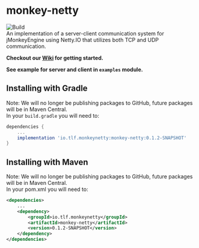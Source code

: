 # monkey-netty
![Build](https://github.com/tlf30/monkey-netty/workflows/Java%20CI%20with%20Gradle/badge.svg)  
An implementation of a server-client communication system for jMonkeyEngine using Netty.IO that utilizes 
both TCP and UDP communication.

**Checkout our [Wiki](https://github.com/tlf30/monkey-netty/wiki) for getting started.**

**See example for server and client in `examples` module.**

## Installing with Gradle
Note: We will no longer be publishing packages to GitHub, future packages will be in Maven Central.  
In your `build.gradle` you will need to:

```groovy
dependencies {
    ...
    implementation 'io.tlf.monkeynetty:monkey-netty:0.1.2-SNAPSHOT'
}
```

## Installing with Maven
Note: We will no longer be publishing packages to GitHub, future packages will be in Maven Central.   
In your pom.xml you will need to:

```xml
<dependencies>
    ...
    <dependency>
        <groupId>io.tlf.monkeynetty</groupId>
        <artifactId>monkey-netty</artifactId>
        <version>0.1.2-SNAPSHOT</version>
    </dependency>
</dependencies>
```

